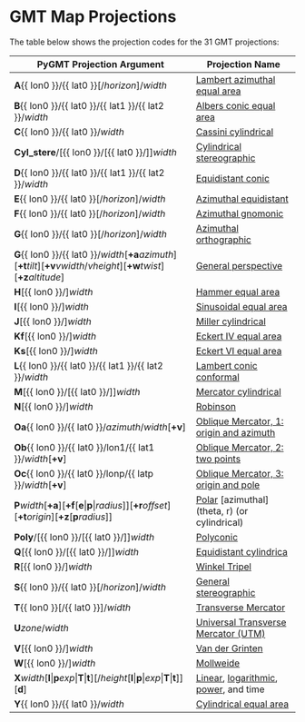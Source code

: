 # GMT Map Projections

The table below shows the projection codes for the 31 GMT projections:

| PyGMT Projection Argument | Projection Name |
| --- | --- |
| **A**{{ lon0 }}/{{ lat0 }}[/*horizon*]/*width* | [Lambert azimuthal equal area](https://www.pygmt.org/latest/projections/azim/azim_equidistant.html) |
| **B**{{ lon0 }}/{{ lat0 }}/{{ lat1 }}/{{ lat2 }}/*width* | [Albers conic equal area](https://www.pygmt.org/latest/projections/conic/conic_albers.html) |
| **C**{{ lon0 }}/{{ lat0 }}/*width* | [Cassini cylindrical](https://www.pygmt.org/latest/projections/cyl/cyl_cassini.html) |
| **Cyl_stere**/[{{ lon0 }}/[{{ lat0 }}/]]*width* | [Cylindrical stereographic](https://www.pygmt.org/latest/projections/cyl/cyl_stereographic.html) |
| **D**{{ lon0 }}/{{ lat0 }}/{{ lat1 }}/{{ lat2 }}/*width* | [Equidistant conic](https://www.pygmt.org/latest/projections/conic/conic_equidistant) |
| **E**{{ lon0 }}/{{ lat0 }}[/*horizon*]/*width* | [Azimuthal equidistant](https://www.pygmt.org/latest/projections/azim/azim_equidistant) |
| **F**{{ lon0 }}/{{ lat0 }}[/*horizon*]/*width* | [Azimuthal gnomonic](https://www.pygmt.org/latest/projections/azim/azim_gnomonic) |
| **G**{{ lon0 }}/{{ lat0 }}[/*horizon*]/*width* | [Azimuthal orthographic](https://www.pygmt.org/latest/projections/azim/azim_orthographic) |
| **G**{{ lon0 }}/{{ lat0 }}/*width*[**+a***azimuth*][**+t***tilt*][**+v***vwidth*/*vheight*][**+w***twist*][**+z***altitude*] | [General perspective](https://www.pygmt.org/latest/projections/azim/azim_general_perspective) |
| **H**[{{ lon0 }}/]*width* | [Hammer equal area](https://www.pygmt.org/latest/projections/misc/misc_hammer) |
| **I**[{{ lon0 }}/]*width* | [Sinusoidal equal area](https://www.pygmt.org/latest/projections/misc/misc_sinusoidal) |
| **J**[{{ lon0 }}/]*width* | [Miller cylindrical](https://www.pygmt.org/latest/projections/cyl/cyl_miller) |
| **Kf**[{{ lon0 }}/]*width* | [Eckert IV equal area](https://www.pygmt.org/latest/projections/misc/misc_eckertIV) |
| **Ks**[{{ lon0 }}/]*width* | [Eckert VI equal area](https://www.pygmt.org/latest/projections/misc/misc_eckertVI) |
| **L**{{ lon0 }}/{{ lat0 }}/{{ lat1 }}/{{ lat2 }}/*width* | [Lambert conic conformal](https://www.pygmt.org/latest/projections/conic/conic_lambert) |
| **M**[{{ lon0 }}/[{{ lat0 }}/]]*width* | [Mercator cylindrical](https://www.pygmt.org/latest/projections/cyl/cyl_mercator) |
| **N**[{{ lon0 }}/]*width* | [Robinson](https://www.pygmt.org/latest/projections/misc/misc_robinson) |
| **Oa**{{ lon0 }}/{{ lat0 }}/*azimuth*/*width*[**+v**] | [Oblique Mercator, 1: origin and azimuth](https://www.pygmt.org/latest/projections/cyl/cyl_oblique_mercator_1) |
| **Ob**{{ lon0 }}/{{ lat0 }}/lon1/{{ lat1 }}/*width*[**+v**] | [Oblique Mercator, 2: two points](https://www.pygmt.org/latest/projections/cyl/cyl_oblique_mercator_2) |
| **Oc**{{ lon0 }}/{{ lat0 }}/lonp/{{ latp }}/*width*[**+v**] | [Oblique Mercator, 3: origin and pole](https://www.pygmt.org/latest/projections/cyl/cyl_oblique_mercator_3) |
| **P***width*[**+a**][**+f**[**e**\|**p**\|*radius*]][**+r***offset*][**+t***origin*][**+z**[**p***radius*]] | [Polar](https://www.pygmt.org/latest/projections/nongeo/polar) [azimuthal] (theta, r) (or cylindrical) |
| **Poly**/[{{ lon0 }}/[{{ lat0 }}/]]*width* | [Polyconic](https://www.pygmt.org/latest/projections/conic/polyconic) |
| **Q**[{{ lon0 }}/[{{ lat0 }}/]]*width* | [Equidistant cylindrica](https://www.pygmt.org/latest/projections/cyl/cyl_equidistant) |
| **R**[{{ lon0 }}/]*width* | [Winkel Tripel](https://www.pygmt.org/latest/projections/misc/misc_winkel_tripel) |
| **S**{{ lon0 }}/{{ lat0 }}[/*horizon*]/*width* | [General stereographic](https://www.pygmt.org/latest/projections/azim/azim_general_stereographic) |
| **T**{{ lon0 }}[/{{ lat0 }}]/*width* | [Transverse Mercator](https://www.pygmt.org/latest/projections/cyl/cyl_transverse_mercator) |
| **U***zone*/*width* | [Universal Transverse Mercator (UTM)](https://www.pygmt.org/latest/projections/cyl/cyl_universal_transverse_mercator) |
| **V**[{{ lon0 }}/]*width* | [Van der Grinten](https://www.pygmt.org/latest/projections/misc/misc_van_der_grinten) |
| **W**[{{ lon0 }}/]*width* | [Mollweide](https://www.pygmt.org/latest/projections/misc/misc_mollweide) |
| **X***width*[**l**\|**p***exp*\|**T**\|**t**][/*height*[**l**\|**p**\|*exp*\|**T**\|**t**]][**d**] | [Linear](https://www.pygmt.org/latest/projections/nongeo/cartesian_linear), [logarithmic](https://www.pygmt.org/latest/projections/nongeo/cartesian_logarithmic), [power](https://www.pygmt.org/latest/projections/nongeo/cartesian_power), and time |
| **Y**{{ lon0 }}/{{ lat0 }}/*width* | [Cylindrical equal area](https://www.pygmt.org/latest/projections/cyl/cyl_equal_area) |
